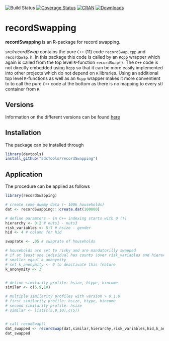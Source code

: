 ![Build Status](https://travis-ci.org/sdcTools/recordSwapping.svg?branch=master)
[![Coverage Status](https://coveralls.io/repos/github/sdcTools/recordSwapping/badge.svg?branch=master)](https://coveralls.io/github/sdcTools/sdcMicro?branch=master)
[![CRAN](http://www.r-pkg.org/badges/version/recordSwapping)](https://CRAN.R-project.org/package=recordSwapping)
[![Downloads](http://cranlogs.r-pkg.org/badges/recordSwapping)](https://CRAN.R-project.org/package=recordSwapping)
<!--[![Mentioned in Awesome Official Statistics ](https://awesome.re/mentioned-badge.svg)](http://www.awesomeofficialstatistics.org)-->

# recordSwapping


**recordSwapping** is an R-package for record swapping.


*src/recordSwap* contains the pure `C++` (11) code `recordSwap.cpp` and `recordSwap.h`.
In this package this code is called by an `Rcpp` wrapper which again is called from the top level `R`-function `recordSwap()`.
The `C++` code is not directly embedded using `Rcpp` so that it can be more easily implemented into other projects which do not depend on `R` libraries.
Using an additional top level `R`-functions as well as an `Rcpp` wrapper makes it more conventient to to call the pure `C++` code at the bottom as there is no mapping to every stl container from `R`.

## Versions

Information on the different versions can be found [here](https://github.com/sdcTools/recordSwapping/blob/master/NEWS.md)

## Installation

The package can be installed through
```r
library(devtools)
install_github("sdcTools/recordSwapping")
```

## Application

The procedure can be applied as follows

```r
library(recordSwapping)

# create some dummy data (~ 100k households)
dat <- recordSwapping:::create.dat(100000)

# define paramters - in C++ indexing starts with 0 (!)
hierarchy <- 0:2 # nuts1 - nuts3
risk_variables <- 5:7 # hsize - gender 
hid <- 4 # column for hid

swaprate <- .05 # swaprate of households

# households are set to risky and are mandatorilly swapped
# if at least one individual has counts (over risk_variables and hierarhies)
# smaller eqaul k_anonymity
# set k_anonymity <- 0 to deactivate this feature
k_anonymity <- 3


# define similarity profile: hsize, htype, hincome
similar <- c(5,9,10)

# multiple similarity profiles with version > 0.1.0
# first similarity profile: hsize, htype, hincome
# second similarity profile: hsize
# similar <- list(c(5,9,10),c(5))


# call recodSwap()
dat_swapped <- recordSwap(dat,similar,hierarchy,risk_variables,hid,k_anonymity,swaprate)
dat_swapped
```




